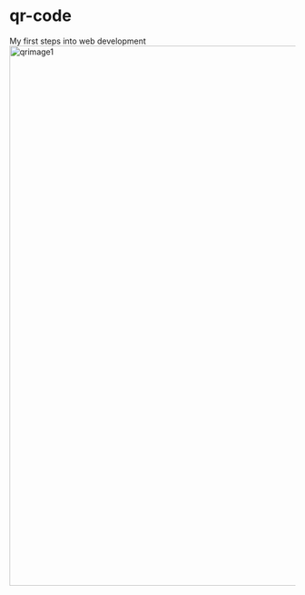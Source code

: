 # qr-code
 My first steps into web development
<img width="951" alt="qrimage1" src="https://user-images.githubusercontent.com/110342939/221924515-e7a7637a-4b5c-4762-bb13-2a40c54141ac.png">
